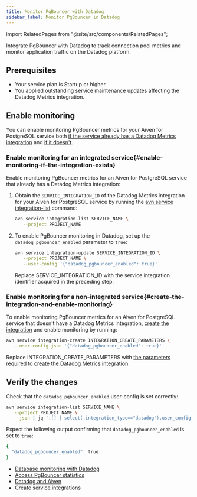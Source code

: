```yaml
---
title: Monitor PgBouncer with Datadog
sidebar_label: Monitor PgBouncer in Datadog
---
```


import RelatedPages from "@site/src/components/RelatedPages";

Integrate PgBouncer with Datadog to track connection pool metrics and monitor application traffic on the Datadog platform.

## Prerequisites

- Your service plan is Startup or higher.
- You applied outstanding service maintenance updates affecting the Datadog Metrics
  integration.

## Enable monitoring

You can enable monitoring PgBouncer metrics for your Aiven for PostgreSQL service both
[if the service already has a Datadog Metrics integration](#enable-monitoring-if-the-integration-exists)
and [if it doesn't](#create-the-integration-and-enable-monitoring).

### Enable monitoring for an integrated service{#enable-monitoring-if-the-integration-exists}

Enable monitoring PgBouncer metrics for an Aiven for PostgreSQL service that already
has a Datadog Metrics integration:

1. Obtain the `SERVICE_INTEGRATION_ID` of the Datadog Metrics integration for your Aiven for
   PostgreSQL service by running the
   [avn service integration-list](/docs/tools/cli/service/integration#avn_service_integration_list)
   command:

   ```bash
   avn service integration-list SERVICE_NAME \
      --project PROJECT_NAME
   ```

1. To enable PgBouncer monitoring in Datadog, set up the `datadog_pgbouncer_enabled`
   parameter to `true`:

   ```bash
   avn service integration-update SERVICE_INTEGRATION_ID \
      --project PROJECT_NAME \
      --user-config '{"datadog_pgbouncer_enabled": true}'
   ```

   Replace SERVICE_INTEGRATION_ID with the service integration identifier acquired in the
   preceding step.

### Enable monitoring for a non-integrated service{#create-the-integration-and-enable-monitoring}

To enable monitoring PgBouncer metrics for an Aiven for PostgreSQL service that doesn't have
a Datadog Metrics integration,
[create the integration](/docs/tools/cli/service/integration#avn_service_integration_create)
and enable monitoring by running:

```bash
avn service integration-create INTEGRATION_CREATE_PARAMETERS \
   --user-config-json '{"datadog_pgbouncer_enabled": true}'
```

Replace INTEGRATION_CREATE_PARAMETERS with [the parameters required to create the Datadog Metrics integration](/docs/tools/cli/service/integration#avn_service_integration_create).

## Verify the changes

Check that the `datadog_pgbouncer_enabled` user-config is set correctly:

```bash
avn service integration-list SERVICE_NAME \
   --project PROJECT_NAME \
   --json | jq '.[] | select(.integration_type=="datadog").user_config'
```

Expect the following output confirming that `datadog_pgbouncer_enabled` is set to
`true`:

```bash
{
  "datadog_pgbouncer_enabled": true
}
```

<RelatedPages/>

- [Database monitoring with Datadog](/docs/products/postgresql/howto/monitor-database-with-datadog)
- [Access PgBouncer statistics](/docs/products/postgresql/howto/pgbouncer-stats)
- [Datadog and Aiven](/docs/integrations/datadog)
- [Create service integrations](/docs/platform/howto/create-service-integration)
